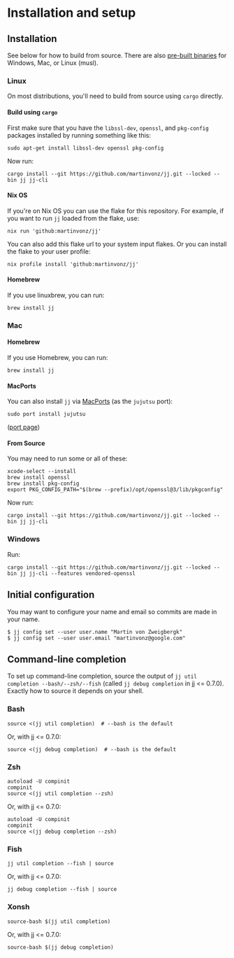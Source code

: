 # Installation and setup


## Installation

See below for how to build from source. There are also
[pre-built binaries](https://github.com/martinvonz/jj/releases) for Windows,
Mac, or Linux (musl).

### Linux

On most distributions, you'll need to build from source using `cargo` directly.

#### Build using `cargo`

First make sure that you have the `libssl-dev`, `openssl`, and `pkg-config`
packages installed by running something like this:

```shell
sudo apt-get install libssl-dev openssl pkg-config
```

Now run:

```shell
cargo install --git https://github.com/martinvonz/jj.git --locked --bin jj jj-cli
```

#### Nix OS

If you're on Nix OS you can use the flake for this repository.
For example, if you want to run `jj` loaded from the flake, use:

```shell
nix run 'github:martinvonz/jj'
```

You can also add this flake url to your system input flakes. Or you can
install the flake to your user profile:

```shell
nix profile install 'github:martinvonz/jj'
```

#### Homebrew

If you use linuxbrew, you can run:

```shell
brew install jj
```

### Mac

#### Homebrew

If you use Homebrew, you can run:

```shell
brew install jj
```

#### MacPorts

You can also install `jj` via [MacPorts](https://www.macports.org) (as
the `jujutsu` port):

```shell
sudo port install jujutsu
```

([port page](https://ports.macports.org/port/jujutsu/))

#### From Source

You may need to run some or all of these:

```shell
xcode-select --install
brew install openssl
brew install pkg-config
export PKG_CONFIG_PATH="$(brew --prefix)/opt/openssl@3/lib/pkgconfig"
```

Now run:

```shell
cargo install --git https://github.com/martinvonz/jj.git --locked --bin jj jj-cli
```

### Windows

Run:

```shell
cargo install --git https://github.com/martinvonz/jj.git --locked --bin jj jj-cli --features vendored-openssl
```

## Initial configuration

You may want to configure your name and email so commits are made in your name.

```shell
$ jj config set --user user.name "Martin von Zweigbergk"
$ jj config set --user user.email "martinvonz@google.com"
```

## Command-line completion

To set up command-line completion, source the output of
`jj util completion --bash/--zsh/--fish` (called `jj debug completion` in
jj <= 0.7.0). Exactly how to source it depends on your shell.

### Bash

```shell
source <(jj util completion)  # --bash is the default
```

Or, with jj <= 0.7.0:

```shell
source <(jj debug completion)  # --bash is the default
```

### Zsh

```shell
autoload -U compinit
compinit
source <(jj util completion --zsh)
```

Or, with jj <= 0.7.0:

```shell
autoload -U compinit
compinit
source <(jj debug completion --zsh)
```

### Fish

```shell
jj util completion --fish | source
```

Or, with jj <= 0.7.0:

```shell
jj debug completion --fish | source
```

### Xonsh

```shell
source-bash $(jj util completion)
```

Or, with jj <= 0.7.0:

```shell
source-bash $(jj debug completion)
```

